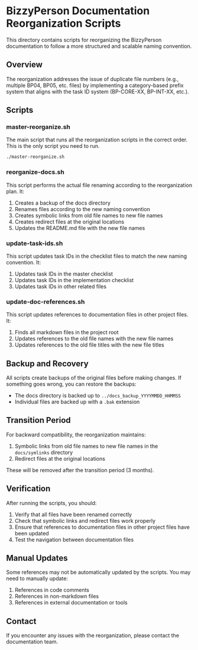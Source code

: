 # BizzyPerson Documentation Reorganization Scripts

This directory contains scripts for reorganizing the BizzyPerson documentation to follow a more structured and scalable naming convention.

## Overview

The reorganization addresses the issue of duplicate file numbers (e.g., multiple BP04, BP05, etc. files) by implementing a category-based prefix system that aligns with the task ID system (BP-CORE-XX, BP-INT-XX, etc.).

## Scripts

### master-reorganize.sh

The main script that runs all the reorganization scripts in the correct order. This is the only script you need to run.

```bash
./master-reorganize.sh
```

### reorganize-docs.sh

This script performs the actual file renaming according to the reorganization plan. It:

1. Creates a backup of the docs directory
2. Renames files according to the new naming convention
3. Creates symbolic links from old file names to new file names
4. Creates redirect files at the original locations
5. Updates the README.md file with the new file names

### update-task-ids.sh

This script updates task IDs in the checklist files to match the new naming convention. It:

1. Updates task IDs in the master checklist
2. Updates task IDs in the implementation checklist
3. Updates task IDs in other related files

### update-doc-references.sh

This script updates references to documentation files in other project files. It:

1. Finds all markdown files in the project root
2. Updates references to the old file names with the new file names
3. Updates references to the old file titles with the new file titles

## Backup and Recovery

All scripts create backups of the original files before making changes. If something goes wrong, you can restore the backups:

- The docs directory is backed up to `../docs_backup_YYYYMMDD_HHMMSS`
- Individual files are backed up with a `.bak` extension

## Transition Period

For backward compatibility, the reorganization maintains:

1. Symbolic links from old file names to new file names in the `docs/symlinks` directory
2. Redirect files at the original locations

These will be removed after the transition period (3 months).

## Verification

After running the scripts, you should:

1. Verify that all files have been renamed correctly
2. Check that symbolic links and redirect files work properly
3. Ensure that references to documentation files in other project files have been updated
4. Test the navigation between documentation files

## Manual Updates

Some references may not be automatically updated by the scripts. You may need to manually update:

1. References in code comments
2. References in non-markdown files
3. References in external documentation or tools

## Contact

If you encounter any issues with the reorganization, please contact the documentation team. 